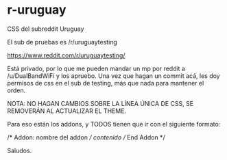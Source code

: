 # r-uruguay
CSS del subreddit Uruguay

El sub de pruebas es /r/uruguaytesting

https://www.reddit.com/r/uruguaytesting/

Está privado, por lo que me pueden mandar un mp por reddit a /u/DualBandWiFi y los apruebo.
Una vez que hagan un commit acá, les doy permisos de css en el sub de testing, más que nada para mantener el orden.


NOTA: NO HAGAN CAMBIOS SOBRE LA LÍNEA ÚNICA DE CSS, SE REMOVERÁN AL ACTUALIZAR EL THEME.

Para eso están los addons, y TODOS tienen que ir con el siguiente formato:

/* Addon: nombre del addon */
contenido
/* End Addon */

Saludos.
